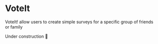 # VoteIt
VoteIt! allow users to create simple surveys for a specific group of friends or family

Under construction :construction:
